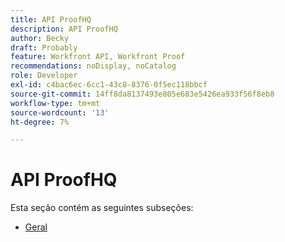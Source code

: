 ```yaml
---
title: API ProofHQ
description: API ProofHQ
author: Becky
draft: Probably
feature: Workfront API, Workfront Proof
recommendations: noDisplay, noCatalog
role: Developer
exl-id: c4bac6ec-6cc1-43c8-8376-0f5ec118bbcf
source-git-commit: 14ff8da8137493e805e683e5426ea933f56f8eb8
workflow-type: tm+mt
source-wordcount: '13'
ht-degree: 7%

---
```


# API ProofHQ

Esta seção contém as seguintes subseções:

* [Geral](../proofhq-api/general/general.md)
